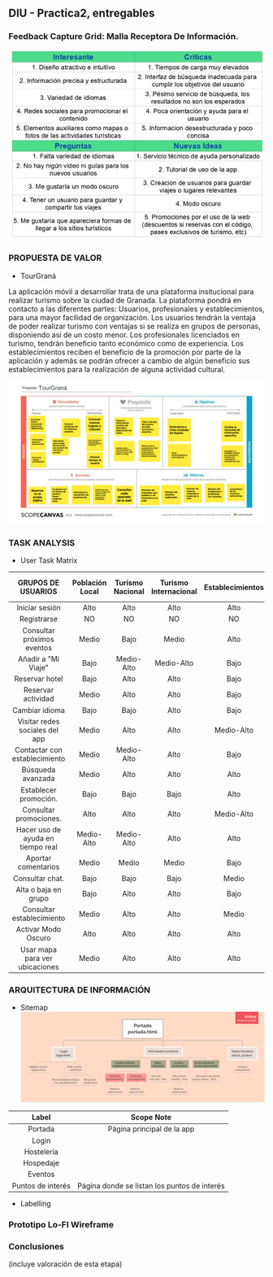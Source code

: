 ## DIU - Practica2, entregables

### Feedback Capture Grid: Malla Receptora De Información.
![ScreenShot](imgs/FeedbackCaptureGrid.jpg)

### PROPUESTA DE VALOR

* TourGraná

La aplicación móvil a desarrollar trata de una plataforma insitucional para realizar turismo sobre la ciudad de Granada. La plataforma pondrá en contacto a las diferentes partes: Usuarios, profesionales y establecimientos, para una mayor facilidad de organización. Los usuarios tendrán la ventaja de poder realizar turismo con ventajas si se realiza en grupos de personas, disponiendo así de un costo menor. Los profesionales licenciados en turismo, tendrán beneficio tanto económico como de experiencia. Los establecimientos reciben el beneficio de la promoción por parte de la aplicación y además se podrán ofrecer a cambio de algún beneficio sus establecimientos para la realización de alguna actividad cultural.

![ScreenShot](imgs/scope_canvas.png)

### TASK ANALYSIS

* User Task Matrix 

|GRUPOS DE USUARIOS                 | Población Local | Turismo Nacional     | Turismo Internacional  | Establecimientos   | Usuarios no registrados  |
| :------:                          | :------:        | :------:             |  :------:              | :------:           |  :------:                |
| Iniciar sesión                    | Alto            |  Alto                |     Alto               | Alto               | NO                       |
| Registrarse                       | NO              |  NO                  |     NO                 | NO                 | NO                       |
| Consultar próximos eventos        | Medio           |  Bajo                |     Medio              | Alto               | Medio                    |
| Añadir a "Mi Viaje"               | Bajo            |  Medio-Alto          |     Medio-Alto         | Bajo               | NO                       |
| Reservar hotel                    | Bajo            |  Alto                |     Alto               | Bajo               | NO                       |
| Reservar actividad                | Medio           |  Alto                |     Alto               | Bajo               | NO                       |
| Cambiar idioma                    | Bajo            |  Bajo                |     Alto               | Bajo               | Medio                    |
| Visitar redes sociales del app    | Medio           |  Alto                |     Alto               | Medio-Alto         | Alto                     |
| Contactar con establecimiento     | Medio           |  Medio-Alto          |     Alto               | Bajo               | NO                       |
| Búsqueda avanzada                 | Medio           |  Alto                |     Alto               | Alto               | NO                       |
| Establecer promoción.             | Bajo            |  Bajo                |     Bajo               | Alto               | NO                       |
| Consultar promociones.            | Alto            |  Alto                |     Alto               | Medio-Alto         | NO                       |
| Hacer uso de ayuda en tiempo real | Medio-Alto      |  Medio-Alto          |     Alto               | Alto               | Bajo                     |
| Aportar comentarios               | Medio           |  Medio               |     Medio              | Bajo               | NO                       |
| Consultar chat.                   | Bajo            |  Bajo                |     Bajo               | Medio              | NO                       |
| Alta o baja en grupo              | Bajo            |  Alto                |     Alto               | Bajo               | NO                       |
| Consultar establecimiento         | Medio           |  Alto                |     Alto               | Medio              | Medio                    |
| Activar Modo Oscuro               | Alto            |  Alto                |     Alto               | Alto               | Alto                     |
| Usar mapa para ver ubicaciones    | Medio           |  Alto                |     Alto               | Alto               | Bajo                     |

### ARQUITECTURA DE INFORMACIÓN

* Sitemap
![ScreenShot](imgs/sitemap.png)

|Label                              | Scope Note                                        |
| :------:                          | :------:                                          |
| Portada                           | Página principal de la app                        |
| Login                             |                                                   |
| Hostelería                        |                                                   |
| Hospedaje                         |                                                   |
| Eventos                           |                                                   |
| Puntos de interés                 | Página donde se listan los puntos de interés      | 

* Labelling 



### Prototipo Lo-FI Wireframe 


### Conclusiones  
(incluye valoración de esta etapa)
